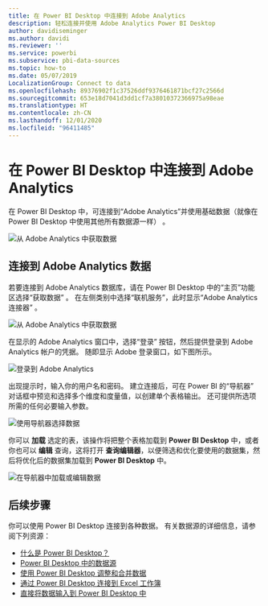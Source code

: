 ```yaml
---
title: 在 Power BI Desktop 中连接到 Adobe Analytics
description: 轻松连接并使用 Adobe Analytics Power BI Desktop
author: davidiseminger
ms.author: davidi
ms.reviewer: ''
ms.service: powerbi
ms.subservice: pbi-data-sources
ms.topic: how-to
ms.date: 05/07/2019
LocalizationGroup: Connect to data
ms.openlocfilehash: 89376902f1c37526ddf9376461871bcf27c2566d
ms.sourcegitcommit: 653e18d7041d3dd1cf7a38010372366975a98eae
ms.translationtype: HT
ms.contentlocale: zh-CN
ms.lasthandoff: 12/01/2020
ms.locfileid: "96411485"
---
```

# <a name="connect-to-adobe-analytics-in-power-bi-desktop"></a>在 Power BI Desktop 中连接到 Adobe Analytics 
在 Power BI Desktop 中，可连接到“Adobe Analytics”并使用基础数据（就像在 Power BI Desktop 中使用其他所有数据源一样）   。 

![从 Adobe Analytics 中获取数据](media/desktop-connect-adobe-analytics/connect-adobe-analytics_01.png)

## <a name="connect-to-adobe-analytics-data"></a>连接到 Adobe Analytics 数据
若要连接到 Adobe Analytics 数据库，请在 Power BI Desktop 中的“主页”功能区选择“获取数据”    。 在左侧类别中选择“联机服务”，此时显示“Adobe Analytics 连接器”   。

![从 Adobe Analytics 中获取数据](media/desktop-connect-adobe-analytics/connect-adobe-analytics_01.png)

在显示的 Adobe Analytics  窗口中，选择“登录”  按钮，然后提供登录到 Adobe Analytics 帐户的凭据。 随即显示 Adobe 登录窗口，如下图所示。

![登录到 Adobe Analytics](media/desktop-connect-adobe-analytics/connect-adobe-analytics_03.png)

出现提示时，输入你的用户名和密码。 建立连接后，可在 Power BI 的“导航器”  对话框中预览和选择多个维度和度量值，以创建单个表格输出。 还可提供所选项所需的任何必要输入参数。 

![使用导航器选择数据](media/desktop-connect-adobe-analytics/connect-adobe-analytics_04.png)

你可以 **加载** 选定的表，该操作将把整个表格加载到 **Power BI Desktop** 中，或者你也可以 **编辑** 查询，这将打开 **查询编辑器**，以便筛选和优化要使用的数据集，然后将优化后的数据集加载到 **Power BI Desktop** 中。

![在导航器中加载或编辑数据](media/desktop-connect-adobe-analytics/connect-adobe-analytics_05.png)


## <a name="next-steps"></a>后续步骤
你可以使用 Power BI Desktop 连接到各种数据。 有关数据源的详细信息，请参阅下列资源：

* [什么是 Power BI Desktop？](../fundamentals/desktop-what-is-desktop.md)
* [Power BI Desktop 中的数据源](desktop-data-sources.md)
* [使用 Power BI Desktop 调整和合并数据](desktop-shape-and-combine-data.md)
* [通过 Power BI Desktop 连接到 Excel 工作簿](desktop-connect-excel.md)   
* [直接将数据输入到 Power BI Desktop 中](desktop-enter-data-directly-into-desktop.md)   
